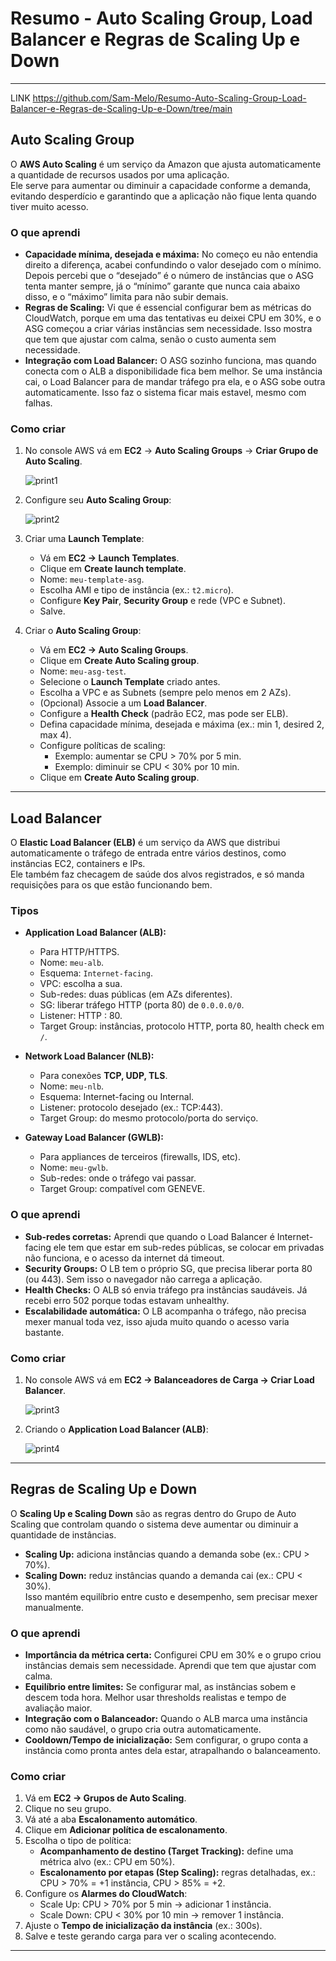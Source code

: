 # Resumo - Auto Scaling Group, Load Balancer e Regras de Scaling Up e Down

---
LINK https://github.com/Sam-Melo/Resumo-Auto-Scaling-Group-Load-Balancer-e-Regras-de-Scaling-Up-e-Down/tree/main
## Auto Scaling Group  

O **AWS Auto Scaling** é um serviço da Amazon que ajusta automaticamente a quantidade de recursos usados por uma aplicação.  
Ele serve para aumentar ou diminuir a capacidade conforme a demanda, evitando desperdício e garantindo que a aplicação não fique lenta quando tiver muito acesso.  

### O que aprendi  
- **Capacidade mínima, desejada e máxima:** No começo eu não entendia direito a diferença, acabei confundindo o valor desejado com o mínimo. Depois percebi que o “desejado” é o número de instâncias que o ASG tenta manter sempre, já o “mínimo” garante que nunca caia abaixo disso, e o “máximo” limita para não subir demais.  
- **Regras de Scaling:** Vi que é essencial configurar bem as métricas do CloudWatch, porque em uma das tentativas eu deixei CPU em 30%, e o ASG começou a criar várias instâncias sem necessidade. Isso mostra que tem que ajustar com calma, senão o custo aumenta sem necessidade.  
- **Integração com Load Balancer:** O ASG sozinho funciona, mas quando conecta com o ALB a disponibilidade fica bem melhor. Se uma instância cai, o Load Balancer para de mandar tráfego pra ela, e o ASG sobe outra automaticamente. Isso faz o sistema ficar mais estavel, mesmo com falhas.  

### Como criar  
1. No console AWS vá em **EC2** → **Auto Scaling Groups** → **Criar Grupo de Auto Scaling**.  

   ![print1](https://github.com/user-attachments/assets/28707df6-2da7-4fef-b5af-59babc4266a8)  

2. Configure seu **Auto Scaling Group**:  

   ![print2](https://github.com/user-attachments/assets/f8b3bd31-3bbe-4007-946d-ea4a94199bb0)  

3. Criar uma **Launch Template**:  
   - Vá em **EC2 → Launch Templates**.  
   - Clique em **Create launch template**.  
   - Nome: `meu-template-asg`.  
   - Escolha AMI e tipo de instância (ex.: `t2.micro`).  
   - Configure **Key Pair**, **Security Group** e rede (VPC e Subnet).  
   - Salve.  

4. Criar o **Auto Scaling Group**:  
   - Vá em **EC2 → Auto Scaling Groups**.  
   - Clique em **Create Auto Scaling group**.  
   - Nome: `meu-asg-test`.  
   - Selecione o **Launch Template** criado antes.  
   - Escolha a VPC e as Subnets (sempre pelo menos em 2 AZs).  
   - (Opcional) Associe a um **Load Balancer**.  
   - Configure a **Health Check** (padrão EC2, mas pode ser ELB).  
   - Defina capacidade mínima, desejada e máxima (ex.: min 1, desired 2, max 4).  
   - Configure políticas de scaling:  
     - Exemplo: aumentar se CPU > 70% por 5 min.  
     - Exemplo: diminuir se CPU < 30% por 10 min.  
   - Clique em **Create Auto Scaling group**.  

---

## Load Balancer  

O **Elastic Load Balancer (ELB)** é um serviço da AWS que distribui automaticamente o tráfego de entrada entre vários destinos, como instâncias EC2, containers e IPs.  
Ele também faz checagem de saúde dos alvos registrados, e só manda requisições para os que estão funcionando bem.  

### Tipos  

- **Application Load Balancer (ALB):**  
  - Para HTTP/HTTPS.  
  - Nome: `meu-alb`.  
  - Esquema: `Internet-facing`.  
  - VPC: escolha a sua.  
  - Sub-redes: duas públicas (em AZs diferentes).  
  - SG: liberar tráfego HTTP (porta 80) de `0.0.0.0/0`.  
  - Listener: HTTP : 80.  
  - Target Group: instâncias, protocolo HTTP, porta 80, health check em `/`.  

- **Network Load Balancer (NLB):**  
  - Para conexões **TCP, UDP, TLS**.  
  - Nome: `meu-nlb`.  
  - Esquema: Internet-facing ou Internal.  
  - Listener: protocolo desejado (ex.: TCP:443).  
  - Target Group: do mesmo protocolo/porta do serviço.  

- **Gateway Load Balancer (GWLB):**  
  - Para appliances de terceiros (firewalls, IDS, etc).  
  - Nome: `meu-gwlb`.  
  - Sub-redes: onde o tráfego vai passar.  
  - Target Group: compatível com GENEVE.  

### O que aprendi  
- **Sub-redes corretas:** Aprendi que quando o Load Balancer é Internet-facing ele tem que estar em sub-redes públicas, se colocar em privadas não funciona, e o acesso da internet dá timeout.  
- **Security Groups:** O LB tem o próprio SG, que precisa liberar porta 80 (ou 443). Sem isso o navegador não carrega a aplicação.  
- **Health Checks:** O ALB só envia tráfego pra instâncias saudáveis. Já recebi erro 502 porque todas estavam unhealthy.  
- **Escalabilidade automática:** O LB acompanha o tráfego, não precisa mexer manual toda vez, isso ajuda muito quando o acesso varia bastante.  

### Como criar  
1. No console AWS vá em **EC2 → Balanceadores de Carga → Criar Load Balancer**.  

   ![print3](https://github.com/user-attachments/assets/a87a8391-c1e7-4200-a52b-8f12d4289153)  

2. Criando o **Application Load Balancer (ALB)**:  

   ![print4](https://github.com/user-attachments/assets/7a2011f5-238a-41af-9f15-50ecaaf53811)  

---

## Regras de Scaling Up e Down  

O **Scaling Up e Scaling Down** são as regras dentro do Grupo de Auto Scaling que controlam quando o sistema deve aumentar ou diminuir a quantidade de instâncias.  
- **Scaling Up:** adiciona instâncias quando a demanda sobe (ex.: CPU > 70%).  
- **Scaling Down:** reduz instâncias quando a demanda cai (ex.: CPU < 30%).  
Isso mantém equilíbrio entre custo e desempenho, sem precisar mexer manualmente.  

### O que aprendi  
- **Importância da métrica certa:** Configurei CPU em 30% e o grupo criou instâncias demais sem necessidade. Aprendi que tem que ajustar com calma.  
- **Equilíbrio entre limites:** Se configurar mal, as instâncias sobem e descem toda hora. Melhor usar thresholds realistas e tempo de avaliação maior.  
- **Integração com o Balanceador:** Quando o ALB marca uma instância como não saudável, o grupo cria outra automaticamente.  
- **Cooldown/Tempo de inicialização:** Sem configurar, o grupo conta a instância como pronta antes dela estar, atrapalhando o balanceamento.  

### Como criar  
1. Vá em **EC2 → Grupos de Auto Scaling**.  
2. Clique no seu grupo.  
3. Vá até a aba **Escalonamento automático**.  
4. Clique em **Adicionar política de escalonamento**.  
5. Escolha o tipo de política:  
   - **Acompanhamento de destino (Target Tracking):** define uma métrica alvo (ex.: CPU em 50%).  
   - **Escalonamento por etapas (Step Scaling):** regras detalhadas, ex.: CPU > 70% = +1 instância, CPU > 85% = +2.  
6. Configure os **Alarmes do CloudWatch**:  
   - Scale Up: CPU > 70% por 5 min → adicionar 1 instância.  
   - Scale Down: CPU < 30% por 10 min → remover 1 instância.  
7. Ajuste o **Tempo de inicialização da instância** (ex.: 300s).  
8. Salve e teste gerando carga para ver o scaling acontecendo.  

---
